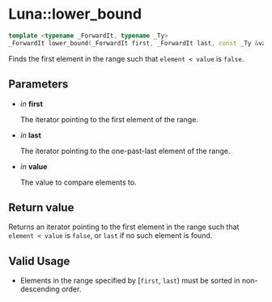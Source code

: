 # Luna::lower_bound

```c++
template <typename _ForwardIt, typename _Ty>
_ForwardIt lower_bound(_ForwardIt first, _ForwardIt last, const _Ty &value)
```

Finds the first element in the range such that `element < value` is `false`. 



## Parameters
* *in* **first**

    The iterator pointing to the first element of the range. 

* *in* **last**

    The iterator pointing to the one-past-last element of the range. 

* *in* **value**

    The value to compare elements to. 

## Return value
Returns an iterator pointing to the first element in the range such that `element < value` is `false`, or `last` if no such element is found. 

## Valid Usage
* Elements in the range specified by [`first`, `last`) must be sorted in non-descending order. 

